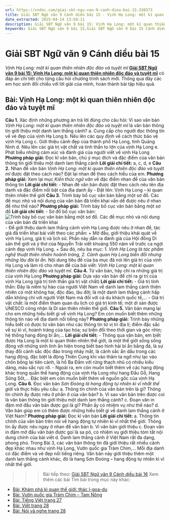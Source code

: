 ```yaml
---
url: https://vndoc.com/giai-sbt-ngu-van-9-canh-dieu-bai-15-330373
title: Giải SBT Ngữ văn 9 Cánh diều bài 15 - Vịnh Hạ Long: một kì quan thiên nhiên độc đáo và tuyệt mĩ - VnDoc.com
date_extracted: 2025-04-14 13:50:11
description: Giải SBT Ngữ văn 9 bài 15: Vịnh Hạ Long: một kì quan thiên nhiên độc đáo và tuyệt mĩ sách Cánh diều có đáp án chi tiết cho các bạn cùng tham khảo.
keywords: Giải SBT Ngữ văn 9 bài 15,Giải SBT Ngữ văn 9 bài 15 Cánh diều,Giải sách bài tập Ngữ văn CD lớp 9,Ngữ văn lớp 9 Cánh diều,giải bài tập ngữ văn lớp 9,bài Vịnh Hạ Long: một kì quan thiên nhiên độc đáo và tuyệt mĩ,giải SBT ngữ văn 9 CD trang 19
---
```


# Giải SBT Ngữ văn 9 Cánh diều bài 15
 _Vịnh Hạ Long: một kì quan thiên nhiên độc đáo và tuyệt mĩ_
[**Giải SBT Ngữ văn 9 bài 15: Vịnh Hạ Long: một kì quan thiên nhiên độc đáo và tuyệt mĩ**](<https://vndoc.com/giai-sbt-ngu-van-9-canh-dieu-bai-15-330373>) có đáp án chi tiết cho từng câu hỏi chương trình  sách mới. Thông qua đây các em học sinh đối chiếu với lời giải của mình, hoàn thành bài tập hiệu quả.
## Bài: Vịnh Hạ Long: một kì quan thiên nhiên độc đáo và tuyệt mĩ
**Câu 1.** Xác định những phương án trả lời đúng cho câu hỏi: Vì sao văn bản _Vịnh Hạ Long: một kì quan thiên nhiên độc đáo và tuyệt mĩ_ là văn bản thông tin giới thiệu một danh lam thắng cảnh?
a. Cung cấp cho người đọc thông tin về vẻ đẹp của vịnh Hạ Long
b. Nêu lên các quy định về cách thức bảo vệ vịnh Hạ Long
c. Giới thiệu cảnh đẹp của thành phố Hạ Long, tỉnh Quảng Ninh
d. Nêu lên các giá trị vật chất và tinh thần to lớn của vịnh Hạ Long
e. Phát biểu những cảm xúc và đánh giá của người viết về vịnh Hạ Long
**Phương pháp giải:**
Đọc kĩ văn bản, chú ý mục đích và đặc điểm của văn bản thông tin giới thiệu một danh lam thắng cảnh
**Lời giải chi tiết:**
a, c, d, e
**Câu 2.** Nhan đề văn bản _Vịnh Hạ Long: một kì quan thiên nhiên độc đáo và tuyệt mĩ_ được đặt theo cách nào? Đặt lại nhan đề theo cách hiểu của em.
**Phương pháp giải:**
Xem lại mục _Kiến thức ngữ văn_ về đặc điểm nhan đề của văn bản thông tin
**Lời giải chi tiết:**
\- Nhan đề văn bản được đặt theo cách nêu tên địa danh và đặc điểm nổi bật của địa danh ấy
\- Đặt tên: Vịnh Hạ Long – kì quan thiên nhiên thế giới
**Câu 3.** Trình bày bố cục văn bản bằng một sơ đồ. Các đề mục nhỏ và nội dung của văn bản đã triển khai vấn dề được nêu ở nhan đề như thế nào?
**Phương pháp giải:**
Trình bày bố cục văn bản bằng một sơ đồ
**Lời giải chi tiết:**
\- Sơ đồ bố cục văn bản:
![Trình bày bố cục văn bản bằng một sơ đồ. Các đề mục nhỏ và nội dung của văn bản đã triển khai](https://i.vdoc.vn/data/image/2024/10/24/cau-3-trang-20-sbt-ngu-van-lop-9-tap-1.png)
\- Để giới thiệu danh lam thắng cảnh vịnh Hạ Long được nêu ở nhan đề, tác giả đã triển khai bài viết theo các phần:
\+ Mở đầu, giới thiệu khái quát về vịnh Hạ Long, giá tị và lịch sử. Phần này dẫn ra đánh giá của Hội đồng Di sản thế giới và ý thơ của Nguyễn Trãi viết khoảng 550 năm về trước ca ngợi cảnh đẹp vịnh Hạ Long.
\+ Sau đó, nêu ba mục: 1. _Vịnh Hạ Long là tác phẩm nghệ thuật thiên nhiên hoành tráng, 2. Cảnh quan Hạ Long biến đổi nhưng những lâu đài bí ẩn._ Nội dung tiêu đề của ba mục đã nói lên giá trị của vịnh Hạ Long và làm rõ cho nhan đề của bài viết: _Vịnh Hạ Long: một kì quan thiên nhiên độc đáo và tuyệt mĩ_.
**Câu 4.** Từ văn bản, hãy chỉ ra những giá trị của vịnh Hạ Long
**Phương pháp giải:**
Dựa vào văn bản để chỉ ra gí trị của vịnh Hạ Long \(giá trị tinh thần giá trị vật chất\)
**Lời giải chi tiết:**
\- Giá trị tinh thần: Đây là niềm tự hào của người Việt Nam về danh lam thắng cảnh thiên nhiên có một không hai, độc đáo, lâu đời; là một danh lam thắng cảnh hấp dẫn không chỉ với người Việt Nam mà đối với cả du khách quốc tế,…
\- Giá trị vật chất: là một điểm tham quan du lịch có giá trị kinh tế; một di sản được UNESCO công nhận là Di sản thiên nhiên thế giới.
**Câu 5.** Văn bản mang lại cho em những hiểu biết gì về vịnh Hạ Long? Em còn muốn biết thêm những thông tin nào về địa danh nổi tiếng này?
**Phương pháp giải:**
Trình bày những hiểu biết có được từ văn bản như các thông tin từ vị trí địa lí; điểm đặc sắc về sự kì vĩ, hoành tráng của tạo hóa; sự biến đổi theo thời gian và góc nhìn; hệ thống hang động bí ẩn;…
**Lời giải chi tiết:**
\- Thông qua văn bản, em biết được Hạ Long là một kì quan thiên nhiên thế giới, là một thế giới sống sống động với những sinh linh ẩn hiện trong biết bao hình hải bí ẩn bằng đá, là sự thay đổi cảnh sắc độc đáo trong nháy mắt, là cảnh sắc ẩn dấu trong các hang động, đặc biệt là động Thiên Cung khi vào thăm ta ngỡ như lạc vào chốn bồng lai tiên cảnh, là hồ Ba Đầm với rừng thạch nhũ có nhiều kiểu dáng, màu sắc rực rỡ.
\- Ngoài ra, em còn muốn biết thêm về các hang động khác trong quần thể hang động của vịnh Hạ Long như hang Đầu Gỗ, Hang Sửng Sốt,… Đặc biệt em còn muốn biết thêm về nguồn gốc của vịnh Hạ Long.
**Câu 6.** Đọc văn bản _Sơn Đoòng là hang động tự nhiên kì vĩ nhất thế giới_ và thực hiệu yêu cầu:
a. Thông tin chính của văn bản trên là gì? Thông tin chính ấy được nêu ở phần ở của văn bản?
b. Vì sao văn bản trên được coi là văn bản thông tin giới thiệu một danh lam thắng cảnh?
c. Đoạn văn in đậm mở đầu văn bản được gọi là gì? Phần ấy có nhiệm vụ như thế nào?
d. Văn bản giúp em có thêm được những hiểu biết gì về danh lam thắng cảnh ở Việt Nam?
**Phương pháp giải:**
Đọc kĩ văn bản
**Lời giải chi tiết:**
a. Thông tin chính của văn bản trên nói về hang động tự nhiên kì vĩ nhất thế giới. Thông tin ấy được nêu ngay ở nhan đề văn bản
b. Vì văn bản giới thiệu
c. Đoạn văn in đậm mở đầu văn bản được gọi là sa pô, có nhiệm vụ giới thiệu tóm tắt nội dung chính của bài viết
d. Danh lam thắng cảnh ở Việt Nam rất đa dạng, phong phú. Trong Bài 3, các văn bản thông tin đã giới thiệu rất nhiều cảnh đẹp khác nhau như vịnh Hạ Long, Vườn quốc gia Tràm Chim,… Mỗi địa danh có đặc điểm và vẻ đẹp nổi tiếng riêng. Văn bản này giới thiệu thêm một danh lam thắng cảnh khác, đó là hang Sơn Đoòng – hang động tự nhiên kì vĩ nhất thế giới.
>>> Bài tiếp theo: [Giải SBT Ngữ văn 9 Cánh diều bài 16](<https://vndoc.com/giai-sbt-ngu-van-9-canh-dieu-bai-16-330374>)
Xem thêm các bài Tìm bài trong mục này khác:
  * [Bài: Khám phá kì quan thế giới: thác I-goa-du](</giai-sbt-ngu-van-9-canh-dieu-bai-16-330374>)
  * [Bài: Vườn quốc gia Tràm Chim – Tam Nông](</giai-sbt-ngu-van-9-canh-dieu-bai-17-330375>)
  * [Bài: Tiếng Việt trang 27](</giai-sbt-ngu-van-9-canh-dieu-bai-18-330377>)
  * [Bài: Viết trang 28](</giai-sbt-ngu-van-9-canh-dieu-bai-19-330378>)
  * [Bài: Nói và nghe trang 28](</giai-sbt-ngu-van-9-canh-dieu-bai-20-330380>)

